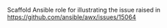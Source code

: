 Scaffold Ansible role for illustrating the issue raised in https://github.com/ansible/awx/issues/15064
